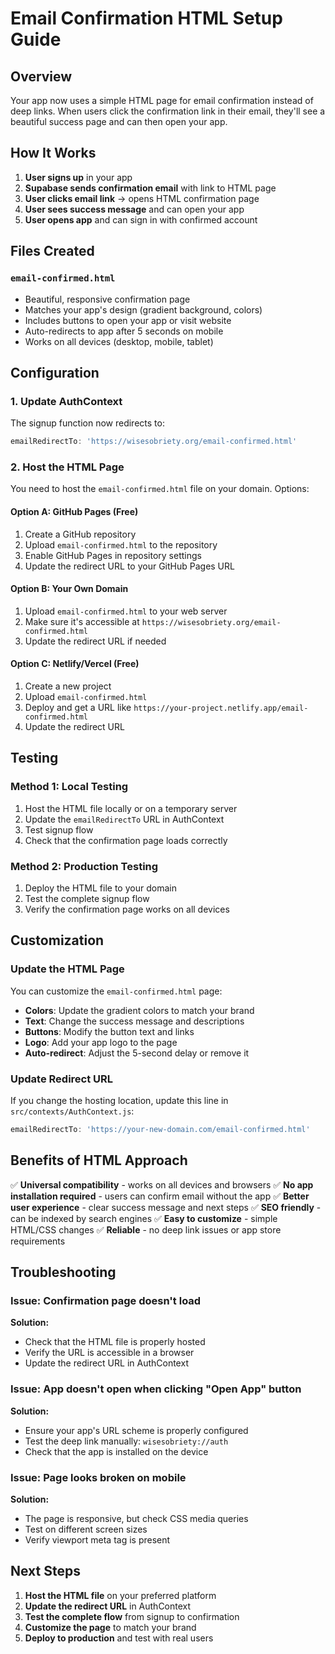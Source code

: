 # Email Confirmation HTML Setup Guide

## Overview
Your app now uses a simple HTML page for email confirmation instead of deep links. When users click the confirmation link in their email, they'll see a beautiful success page and can then open your app.

## How It Works

1. **User signs up** in your app
2. **Supabase sends confirmation email** with link to HTML page
3. **User clicks email link** → opens HTML confirmation page
4. **User sees success message** and can open your app
5. **User opens app** and can sign in with confirmed account

## Files Created

### `email-confirmed.html`
- Beautiful, responsive confirmation page
- Matches your app's design (gradient background, colors)
- Includes buttons to open your app or visit website
- Auto-redirects to app after 5 seconds on mobile
- Works on all devices (desktop, mobile, tablet)

## Configuration

### 1. Update AuthContext
The signup function now redirects to:
```javascript
emailRedirectTo: 'https://wisesobriety.org/email-confirmed.html'
```

### 2. Host the HTML Page
You need to host the `email-confirmed.html` file on your domain. Options:

#### Option A: GitHub Pages (Free)
1. Create a GitHub repository
2. Upload `email-confirmed.html` to the repository
3. Enable GitHub Pages in repository settings
4. Update the redirect URL to your GitHub Pages URL

#### Option B: Your Own Domain
1. Upload `email-confirmed.html` to your web server
2. Make sure it's accessible at `https://wisesobriety.org/email-confirmed.html`
3. Update the redirect URL if needed

#### Option C: Netlify/Vercel (Free)
1. Create a new project
2. Upload `email-confirmed.html`
3. Deploy and get a URL like `https://your-project.netlify.app/email-confirmed.html`
4. Update the redirect URL

## Testing

### Method 1: Local Testing
1. Host the HTML file locally or on a temporary server
2. Update the `emailRedirectTo` URL in AuthContext
3. Test signup flow
4. Check that the confirmation page loads correctly

### Method 2: Production Testing
1. Deploy the HTML file to your domain
2. Test the complete signup flow
3. Verify the confirmation page works on all devices

## Customization

### Update the HTML Page
You can customize the `email-confirmed.html` page:

- **Colors**: Update the gradient colors to match your brand
- **Text**: Change the success message and descriptions
- **Buttons**: Modify the button text and links
- **Logo**: Add your app logo to the page
- **Auto-redirect**: Adjust the 5-second delay or remove it

### Update Redirect URL
If you change the hosting location, update this line in `src/contexts/AuthContext.js`:
```javascript
emailRedirectTo: 'https://your-new-domain.com/email-confirmed.html'
```

## Benefits of HTML Approach

✅ **Universal compatibility** - works on all devices and browsers
✅ **No app installation required** - users can confirm email without the app
✅ **Better user experience** - clear success message and next steps
✅ **SEO friendly** - can be indexed by search engines
✅ **Easy to customize** - simple HTML/CSS changes
✅ **Reliable** - no deep link issues or app store requirements

## Troubleshooting

### Issue: Confirmation page doesn't load
**Solution:**
- Check that the HTML file is properly hosted
- Verify the URL is accessible in a browser
- Update the redirect URL in AuthContext

### Issue: App doesn't open when clicking "Open App" button
**Solution:**
- Ensure your app's URL scheme is properly configured
- Test the deep link manually: `wisesobriety://auth`
- Check that the app is installed on the device

### Issue: Page looks broken on mobile
**Solution:**
- The page is responsive, but check CSS media queries
- Test on different screen sizes
- Verify viewport meta tag is present

## Next Steps

1. **Host the HTML file** on your preferred platform
2. **Update the redirect URL** in AuthContext
3. **Test the complete flow** from signup to confirmation
4. **Customize the page** to match your brand
5. **Deploy to production** and test with real users 